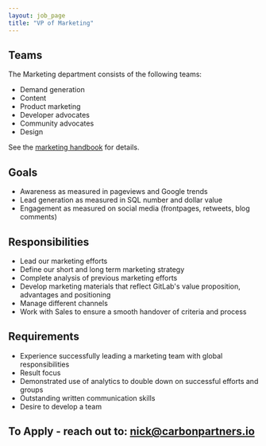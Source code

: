 ```yaml
---
layout: job_page
title: "VP of Marketing"
---
```


## Teams

The Marketing department consists of the following teams:

* Demand generation
* Content
* Product marketing
* Developer advocates
* Community advocates
* Design

See the [marketing handbook](https://about.gitlab.com/handbook/marketing/) for details.

## Goals

* Awareness as measured in pageviews and Google trends
* Lead generation as measured in SQL number and dollar value
* Engagement as measured on social media (frontpages, retweets, blog comments)

## Responsibilities

* Lead our marketing efforts
* Define our short and long term marketing strategy
* Complete analysis of previous marketing efforts
* Develop marketing materials that reflect GitLab's value proposition, advantages and positioning
* Manage different channels
* Work with Sales to ensure a smooth handover of criteria and process

## Requirements

* Experience successfully leading a marketing team with global responsibilities
* Result focus
* Demonstrated use of analytics to double down on successful efforts and groups
* Outstanding written communication skills
* Desire to develop a team

## To Apply - reach out to: nick@carbonpartners.io
